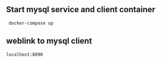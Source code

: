 ## Start mysql service and client container
``` docker-compose up```

## weblink to mysql client 
```localhost:8090```

